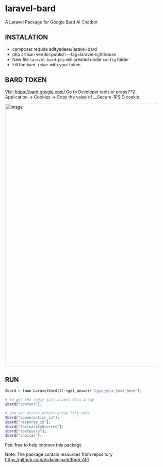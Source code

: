 # laravel-bard
 A Laravel Package for Google Bard AI Chatbot


## INSTALATION
- composer require adityadees/laravel-bard
- php artisan vendor:publish --tag=laravel-lighthouse
- New file `laravel-bard.php` will created under `config` folder
- Fill the `bard_token` with your token


## BARD TOKEN
Visit https://bard.google.com/
Go to Developer tools or press F12 
Application → Cookies → Copy the value of __Secure-1PSID cookie.

<img width="864" alt="image" src="https://github.com/adityadees/laravel-bard/assets/37553901/2cea58d3-0c74-464d-9f75-88ab68f213e6">


## RUN
```php
$bard = (new LaravelBard())->get_answer('type_your_text_here');

# to get the reply just access this array
$bard["content"];

# you can access others array like this
$bard["conversation_id"];
$bard["response_id"];
$bard["factualityQueries"];
$bard["textQuery"];
$bard["choices"];
```


Feel free to help improve this package

Note: The package contain resources from repository https://github.com/dsdanielpark/Bard-API
